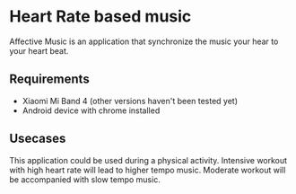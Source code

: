# Heart Rate based music

Affective Music is an application that synchronize the music your hear to your heart beat.

## Requirements

- Xiaomi Mi Band 4 (other versions haven't been tested yet)
- Android device with chrome installed


## Usecases

This application could be used during a physical activity.
Intensive workout with high heart rate will lead to higher tempo music.
Moderate workout will be accompanied with slow tempo music.
